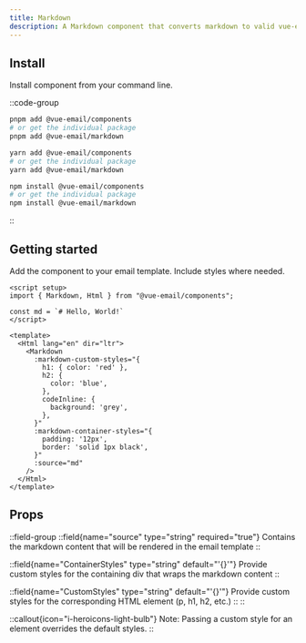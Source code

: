 ```yaml
---
title: Markdown
description: A Markdown component that converts markdown to valid vue-email template code
---
```


## Install

Install component from your command line.

::code-group

```sh [pnpm]
pnpm add @vue-email/components
# or get the individual package
pnpm add @vue-email/markdown
```

```bash [yarn]
yarn add @vue-email/components
# or get the individual package
yarn add @vue-email/markdown
```

```bash [npm]
npm install @vue-email/components
# or get the individual package
npm install @vue-email/markdown
```
::

## Getting started

Add the component to your email template. Include styles where needed.

```vue
<script setup>
import { Markdown, Html } from "@vue-email/components";

const md = `# Hello, World!`
</script>

<template>
  <Html lang="en" dir="ltr">
    <Markdown
      :markdown-custom-styles="{
        h1: { color: 'red' },
        h2: {
          color: 'blue',
        },
        codeInline: {
          background: 'grey',
        },
      }"
      :markdown-container-styles="{
        padding: '12px',
        border: 'solid 1px black',
      }"
      :source="md"
    />
  </Html>
</template>
```

## Props

::field-group
  ::field{name="source" type="string" required="true"}
  Contains the markdown content that will be rendered in the email template
  ::

  ::field{name="ContainerStyles" type="string" default="'{}'"}
  Provide custom styles for the containing div that wraps the markdown content
  ::

  ::field{name="CustomStyles" type="string" default="'{}'"}
  Provide custom styles for the corresponding HTML element (p, h1, h2, etc.)
  ::
::

::callout{icon="i-heroicons-light-bulb"}
Note: Passing a custom style for an element overrides the default styles.
::
